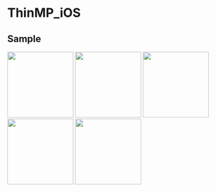 # ThinMP_iOS

## Sample
<img src="https://user-images.githubusercontent.com/42083313/120348888-93315200-c338-11eb-9450-7e265e129145.PNG" width="150"> <img src="https://user-images.githubusercontent.com/42083313/114258320-ca524980-9a00-11eb-8433-a48a3537ee48.jpeg" width="150"> <img src="https://user-images.githubusercontent.com/42083313/114257567-d091f700-99fb-11eb-9734-dc0a8bda79bf.jpeg" width="150"> <img src="https://user-images.githubusercontent.com/42083313/114257594-f6b79700-99fb-11eb-8d86-813fdb9f773f.jpeg" width="150"> <img src="https://user-images.githubusercontent.com/42083313/120879545-11bf1580-c5ff-11eb-9aab-1bca7d91ffc0.PNG" width="150">
